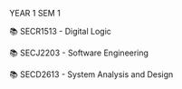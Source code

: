 YEAR 1 SEM 1

📚 SECR1513 - Digital Logic

📚 SECJ2203 - Software Engineering

📚 SECD2613 - System Analysis and Design

